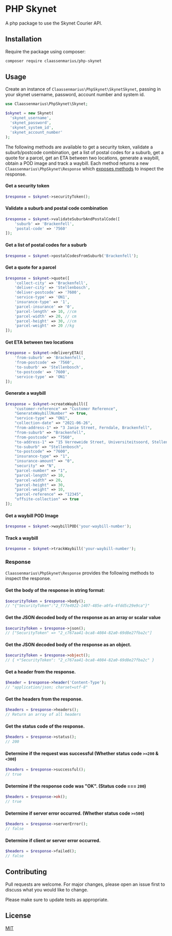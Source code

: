 # PHP Skynet

A php package to use the Skynet Courier API.

## Installation

Require the package using composer:
```bash
composer require claassenmarius/php-skynet
```

## Usage

Create an instance of ```Claassenmarius\PhpSkynet\SkynetSkynet```, passing in your skynet username,
password, account number and system id.


```php
use Claassenmarius\PhpSkynet\Skynet;

$skynet = new Skynet(
  'skynet_username',
  'skynet_password',
  'skynet_system_id',
  'skynet_account_number'
);
```
The following methods are available to get a security token, validate a suburb/postcode combination, get a list of postal
codes for a suburb, get a quote for a parcel, get an ETA between two locations, generate a waybill, obtain a POD image and
track a waybill. Each method returns a new ```Claassenmarius\PhpSkynet\Response``` which 
[exposes methods](#response) to inspect the response.

#### Get a security token

```php
$response = $skynet->securityToken();
```

#### Validate a suburb and postal code combination
```php
$response = $skynet->validateSuburbAndPostalCode([
    'suburb' => 'Brackenfell',
    'postal-code' => '7560'
]);
```

#### Get a list of postal codes for a suburb
```php
$response = $skynet->postalCodesFromSuburb('Brackenfell');
```

#### Get a quote for a parcel
```php
$response = $skynet->quote([
    'collect-city' => 'Brackenfell',
    'deliver-city' => 'Stellenbosch',
    'deliver-postcode' => '7600',
    'service-type' => 'ON1',
    'insurance-type' => '1',
    'parcel-insurance' => '0',    
    'parcel-length' => 10, //cm
    'parcel-width' => 20, // cm
    'parcel-height' => 30, //cm
    'parcel-weight' => 20 //kg
]);
```

#### Get ETA between two locations
```php
$response = $skynet->deliveryETA([
    'from-suburb' => 'Brackenfell',
    'from-postcode' => '7560',
    'to-suburb' => 'Stellenbosch',
    'to-postcode' => '7600',
    'service-type' => 'ON1'
]);
```

#### Generate a waybill
```php
$response = $skynet->createWaybill([
    "customer-reference" => "Customer Reference",
    "GenerateWaybillNumber" => true,
    "service-type" => "ON1",
    "collection-date" => "2021-06-26",
    "from-address-1" => "3 Janie Street, Ferndale, Brackenfell",
    "from-suburb" => "Brackenfell",
    "from-postcode" => "7560",
    "to-address-1" => "15 Verreweide Street, Universiteitsoord, Stellenbosch",
    "to-suburb" => "Stellenbosch",
    "to-postcode" => "7600",
    "insurance-type" => "1",
    "insurance-amount" => "0",
    "security" => "N",
    "parcel-number" => "1",
    "parcel-length" => 10,
    "parcel-width" => 20,
    "parcel-height" => 30,
    "parcel-weight" => 10,
    "parcel-reference" => "12345",
    "offsite-collection" => true
]);
```

#### Get a waybill POD Image
```php
$response = $skynet->waybillPOD('your-waybill-number');
```

#### Track a waybill
```php
$response = $skynet->trackWaybill('your-waybill-number');
```

### Response
```Claassenmarius\PhpSkynet\Response``` provides the following methods to inspect the response.

#### Get the body of the response in string format:
```php
$securityToken = $response->body(); 
// "{"SecurityToken":"2_f77e4922-1407-485e-a0fa-4fdd5c29e9ca"}" 
```

#### Get the JSON decoded body of the response as an array or scalar value
```php
$securityToken = $response->json(); 
// ["SecurityToken" => "2_c767aa41-bca8-4084-82a0-69d8e27fba2c"] 
```

#### Get the JSON decoded body of the response as an object.
```php
$securityToken = $response->object(); 
// { +"SecurityToken": "2_c767aa41-bca8-4084-82a0-69d8e27fba2c" }
```
#### Get a header from the response.
```php
$header = $response->header('Content-Type'); 
// "application/json; charset=utf-8"
```

#### Get the headers from the response.
```php
$headers = $response->headers(); 
// Return an array of all headers
```
#### Get the status code of the response.
```php
$headers = $response->status(); 
// 200
```

#### Determine if the request was successful (Whether status code ```>=200``` & ```<300```)
```php
$headers = $response->successful(); 
// true
```

#### Determine if the response code was "OK". (Status code === ```200```)
```php
$headers = $response->ok(); 
// true
```

#### Determine if server error occurred. (Whether status code ```>=500```)
```php
$headers = $response->serverError(); 
// false
```

#### Determine if client or server error occurred.
```php
$headers = $response->failed(); 
// false
```



## Contributing
Pull requests are welcome. For major changes, please open an issue first to discuss what you would like to change.

Please make sure to update tests as appropriate.

## License
[MIT](./LICENCE.md)
